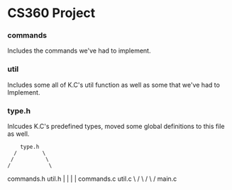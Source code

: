 # CS360 Project

### commands
Includes the commands we've had to implement.

### util
Includes some all of K.C's util function as well as some that we've had to Implement.

### type.h
Inlcudes K.C's predefined types, moved some global definitions to this file as well.

        type.h
      /        \
     /          \
    /            \
 commands.h    util.h
    |            |
    |            |
 commands.c    util.c
    \           /
     \         /
      \       /
        main.c

